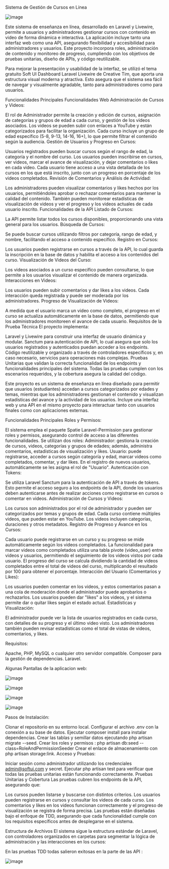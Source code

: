 Sistema de Gestión de Cursos en Línea

![image](https://github.com/user-attachments/assets/a4e5a857-7c0d-4db7-9982-36ddd26012aa)



Este sistema de enseñanza en línea, desarrollado en Laravel y Livewire, permite a usuarios y administradores gestionar cursos con contenido en video de forma dinámica e interactiva. La aplicación incluye tanto una interfaz web como una API, asegurando flexibilidad y accesibilidad para administradores y usuarios. Este proyecto incorpora roles, administración de contenido y monitoreo de progreso, cumpliendo con los objetivos de pruebas unitarias, diseño de APIs, y código reutilizable.

Para mejorar la presentación y usabilidad de la interfaz, se utilizó el tema gratuito Soft UI Dashboard Laravel Livewire de Creative Tim, que aporta una estructura visual moderna y atractiva. Esto asegura que el sistema sea fácil de navegar y visualmente agradable, tanto para administradores como para usuarios.

Funcionalidades Principales
Funcionalidades Web
Administración de Cursos y Videos:

El rol de Administrador permite la creación y edición de cursos, asignación de categorías y grupos de edad a cada curso, y gestión de los videos asociados.
Los videos se pueden subir con enlaces a YouTube y están categorizados para facilitar la organización.
Cada curso incluye un grupo de edad específico (5-8, 9-13, 14-16, 16+), lo que permite filtrar el contenido según la audiencia.
Gestión de Usuarios y Progreso en Cursos:

Usuarios registrados pueden buscar cursos según el rango de edad, la categoría y el nombre del curso.
Los usuarios pueden inscribirse en cursos, ver videos, marcar el avance de visualización, y dejar comentarios o likes en cada video.
Cada usuario tiene acceso a una vista detallada de los cursos en los que está inscrito, junto con un progreso en porcentaje de los videos completados.
Revisión de Comentarios y Análisis de Actividad:

Los administradores pueden visualizar comentarios y likes hechos por los usuarios, permitiéndoles aprobar o rechazar comentarios para mantener la calidad del contenido.
También pueden monitorear estadísticas de visualización de videos y ver el progreso y los videos actuales de cada usuario inscrito.
Funcionalidades de la API
Listado de Cursos:

La API permite listar todos los cursos disponibles, proporcionando una vista general para los usuarios.
Búsqueda de Cursos:

Se puede buscar cursos utilizando filtros por categoría, rango de edad, y nombre, facilitando el acceso a contenido específico.
Registro en Cursos:

Los usuarios pueden registrarse en cursos a través de la API, lo cual guarda la inscripción en la base de datos y habilita el acceso a los contenidos del curso.
Visualización de Videos del Curso:

Los videos asociados a un curso específico pueden consultarse, lo que permite a los usuarios visualizar el contenido de manera organizada.
Interacciones en Videos:

Los usuarios pueden subir comentarios y dar likes a los videos. Cada interacción queda registrada y puede ser moderada por los administradores.
Progreso de Visualización de Videos:

A medida que el usuario marca un video como completo, el progreso en el curso se actualiza automáticamente en la base de datos, permitiendo que los administradores monitoreen el avance de cada usuario.
Requisitos de la Prueba Técnica
El proyecto implementa:

Laravel y Livewire para construir una interfaz de usuario dinámica y modular.
Sanctum para autenticación de API, lo cual asegura que solo los usuarios registrados y autenticados puedan acceder a los endpoints.
Código reutilizable y organizado a través de controladores específicos y, en caso necesario, servicios para operaciones más complejas.
Pruebas Unitarias que validan la correcta funcionalidad de los endpoints y funcionalidades principales del sistema. Todas las pruebas cumplen con los escenarios requeridos, y la cobertura asegura la calidad del código.

Este proyecto es un sistema de enseñanza en línea diseñado para permitir que usuarios (estudiantes) accedan a cursos categorizados por edades y temas, mientras que los administradores gestionan el contenido y visualizan estadísticas del avance y la actividad de los usuarios. Incluye una interfaz web y una API en el mismo proyecto para interactuar tanto con usuarios finales como con aplicaciones externas.

Funcionalidades Principales
Roles y Permisos:

El sistema emplea el paquete Spatie Laravel-Permission para gestionar roles y permisos, asegurando control de acceso a las diferentes funcionalidades.
Se utilizan dos roles:
Administrador: gestiona la creación de cursos, videos, categorías y grupos de edades; además, administra comentarios, estadísticas de visualización y likes.
Usuario: puede registrarse, acceder a cursos según categoría y edad, marcar videos como completados, comentar, y dar likes.
En el registro de nuevos usuarios, automáticamente se les asigna el rol de "Usuario".
Autenticación con Tokens:

Se utiliza Laravel Sanctum para la autenticación de API a través de tokens. Esto permite el acceso seguro a los endpoints de la API, donde los usuarios deben autenticarse antes de realizar acciones como registrarse en cursos o comentar en videos.
Administración de Cursos y Videos:

Los cursos son administrados por el rol de administrador y pueden ser categorizados por temas y grupos de edad.
Cada curso contiene múltiples videos, que pueden estar en YouTube. Los videos incluyen categorías, duraciones y otros metadatos.
Registro de Progreso y Avance en los Cursos:

Cada usuario puede registrarse en un curso y su progreso se mide automáticamente según los videos completados.
La funcionalidad para marcar videos como completados utiliza una tabla pivote (video_user) entre videos y usuarios, permitiendo el seguimiento de los videos vistos por cada usuario.
El progreso del curso se calcula dividiendo la cantidad de videos completados entre el total de videos del curso, multiplicando el resultado por 100 para obtener el porcentaje.
Interacción del Usuario (Comentarios y Likes):

Los usuarios pueden comentar en los videos, y estos comentarios pasan a una cola de moderación donde el administrador puede aprobarlos o rechazarlos.
Los usuarios pueden dar "likes" a los videos, y el sistema permite dar o quitar likes según el estado actual.
Estadísticas y Visualización:

El administrador puede ver la lista de usuarios registrados en cada curso, con detalles de su progreso y el último video visto.
Los administradores también pueden revisar estadísticas como el total de vistas de videos, comentarios, y likes.



Requisitos:

Apache, PHP, MySQL o cualquier otro servidor compatible.
Composer para la gestión de dependencias.
Laravel.


Algunas Pantallas de la aplicacion web:


![image](https://github.com/user-attachments/assets/9e3c5b87-5156-4529-9fd6-4d06b0e6023f)


![image](https://github.com/user-attachments/assets/6121311c-1881-432b-824d-bc66fd06bb93)

![image](https://github.com/user-attachments/assets/13491eaf-d72e-49a7-ae4e-73242ad4479e)

![image](https://github.com/user-attachments/assets/8573fdd6-e135-424a-8f0d-9c3f5cfe7c22)


Pasos de Instalación:



Clonar el repositorio en su entorno local.
Configurar el archivo .env con la conexión a su base de datos.
Ejecutar composer install para instalar dependencias.
Crear las tablas y semillar datos ejecutando php artisan migrate --seed.
Crear los roles y permisos :  php artisan db:seed --class=RoleAndPermissionSeeder
Crear el enlace de almacenamiento con php artisan storage:link.
Acceso y Pruebas:

Iniciar sesión como administrador utilizando los credenciales admin@softui.com y secret.
Ejecutar php artisan test para verificar que todas las pruebas unitarias están funcionando correctamente.
Pruebas Unitarias y Cobertura
Las pruebas cubren los endpoints de la API, asegurando que:

Los cursos pueden listarse y buscarse con distintos criterios.
Los usuarios pueden registrarse en cursos y consultar los videos de cada curso.
Los comentarios y likes en los videos funcionan correctamente y el progreso de visualización se registra de forma precisa.
Las pruebas están diseñadas bajo el enfoque de TDD, asegurando que cada funcionalidad cumple con los requisitos específicos antes de desplegarse en el sistema.

Estructura de Archivos
El sistema sigue la estructura estándar de Laravel, con controladores organizados en carpetas para segmentar la lógica de administración y las interacciones en los cursos:

En las pruebas TDD todas salieron exitosas en la parte de las API :

![image](https://github.com/user-attachments/assets/9d09f5bd-9683-410f-a025-96a4a10f01bb)


